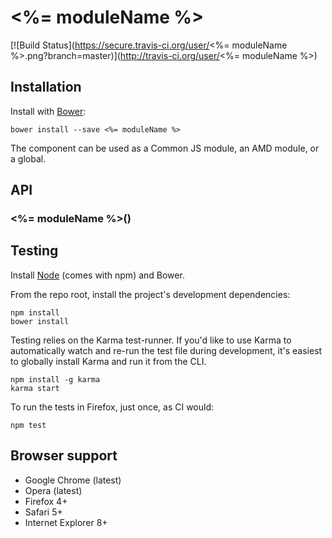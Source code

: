 # <%= moduleName %>

[![Build Status](https://secure.travis-ci.org/user/<%= moduleName %>.png?branch=master)](http://travis-ci.org/user/<%= moduleName %>)


## Installation

Install with [Bower](http://bower.io):

```
bower install --save <%= moduleName %>
```

The component can be used as a Common JS module, an AMD module, or a global.


## API

### <%= moduleName %>()


## Testing

Install [Node](http://nodejs.org) (comes with npm) and Bower.

From the repo root, install the project's development dependencies:

```
npm install
bower install
```

Testing relies on the Karma test-runner. If you'd like to use Karma to
automatically watch and re-run the test file during development, it's easiest
to globally install Karma and run it from the CLI.

```
npm install -g karma
karma start
```

To run the tests in Firefox, just once, as CI would:

```
npm test
```


## Browser support

* Google Chrome (latest)
* Opera (latest)
* Firefox 4+
* Safari 5+
* Internet Explorer 8+
